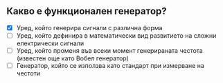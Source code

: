 ## Какво е функционален генератор?

<!-- Верният отговор е отбелязан с [X] -->

- [X] Уред, който генерира сигнали с различна форма
- [ ] Уред, който дефинира в математически вид развитието на сложни електрически сигнали
- [ ] Уред, който променя във всеки момент генерираната честота (известен още като Вобел генератор)
- [ ] Генератор, който се използва като стандарт при измерване на честоти
